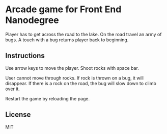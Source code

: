 # Arcade game for Front End Nanodegree

Player has to get across the road to the lake. On the road travel an army of bugs. A touch with a bug returns player back to beginning.

## Instructions

Use arrow keys to move the player. Shoot rocks with space bar.

User cannot move through rocks. If rock is thrown on a bug, it will disappear. If there is a rock on the road, the bug will slow down to climb over it.

Restart the game by reloading the page.

## License

MIT